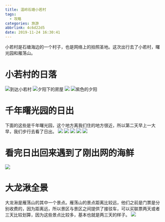 ```yaml
---
title: 温岭石塘小若村
tags:
  - 攻略
categories: 旅游
abbrlink: 4c6d22d5
date: 2019-11-24 16:30:41
---
```

小若村是石塘海边的一个村子，也是网络上的拍照圣地。这次出行去了小若村，曙光园和雁荡山。
# 小若村的日落
![到达小若村](https://static.afunny.top/2023/202304181000975.jpeg)
![夕阳下的房屋](https://static.afunny.top/2023/202304181000989.jpeg)
![](https://static.afunny.top/2023/202304181000181.jpeg)
![紫色的夕阳](https://static.afunny.top/2023/202304181000590.jpeg)

# 千年曙光园的日出
下面的这些是千年曙光园，这个地方离我们住的地方很近，所以第二天早上一大早，我们步行去看了日出。
![](https://static.afunny.top/2023/202304181000476.jpeg)
![](https://static.afunny.top/2023/202304181000597.jpeg)
![](https://static.afunny.top/2023/202304181001717.jpeg)
![](https://static.afunny.top/2023/202304181001679.jpeg)
![](https://static.afunny.top/2023/202304181001342.jpeg)

# 看完日出回来遇到了刚出网的海鲜
![](https://static.afunny.top/2023/202304181001493.png)

# 大龙湫全景
大龙湫是雁荡山的其中一个景点。雁荡山的景点距离比较远，他们之前是门票是分别收费的，因为距离远，所以景区与景区之间提供了接驳车，可以买联票两天或者三天比较划算，因为这些景点比较多，基本也就是两三天的样子。
![](https://static.afunny.top/2023/202304181001000.png)
